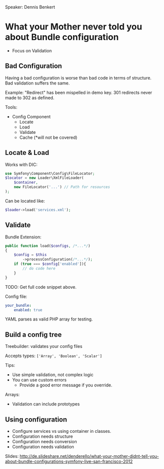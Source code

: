 Speaker: Dennis Benkert
# What your Mother never told you about Bundle configuration
- Focus on Validation


## Bad Configuration
Having a bad configuration is worse than bad code in terms of structure. Bad validation
suffers the same.

Example: "Redirect" has been mispelled in demo key. 301 redirects never made to 302 as defined.

Tools:
- Config Component
  - Locate
  - Load
  - Validate
  - Cache (*will not be covered)

## Locate & Load

Works with DIC:
``` php
use Symfony\Component\Config\FileLocator;
$locator = new Loader\XmlFileLoader(
	$container,
	new FileLocator('...') // Path for resources
);
```

Can be located like:

``` php
$loader->load('services.xml');
```

## Validate

Bundle Extension:
``` php
public function load($configs, /*...*/)
{
	$config = $this
		->processConfiguration(/*...*/);
	if (true === $config['enabled']){
		// do code here
	}
}
```

TODO: Get full code snippet above.

Config file:

``` yaml
your_bundle:
    enabled: true
```

YAML parses as valid PHP array for testing.

## Build a config tree

Treebuilder: validates your config files

Accepts types: `['Array', 'Boolean', 'Scalar']`

Tips:
- Use simple validation, not complex logic
- You can use custom errors
  - Provide a good error message if you override.

Arrays:
- Validation can include prototypes

## Using configuration
- Configure services vs using container in classes.
- Configuration needs structure
- Configuration needs conversion
- Configuration needs validation

Slides: http://de.slideshare.net/denderello/what-your-mother-didnt-tell-you-about-bundle-configurations-symfony-live-san-francisco-2012